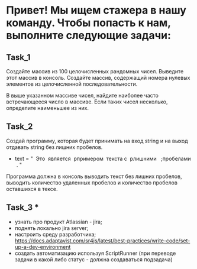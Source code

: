 # Привет! Мы ищем стажера в нашу ​команду.  Чтобы попасть к нам, выполните следующие задачи:

## Task_1

Создайте массив из 100 целочисленных рандомных чисел.
Выведите этот массив в консоль.
Создайте массив, содержащий номера нулевых элементов из целочисленной последовательности.

В выше указанном массиве чисел, найдите наиболее часто встречающееся число в массиве. Если таких чисел несколько, определите наименьшее из них.

## Task_2
Создай программу, которая будет принимать на вход string и на выход отдавать string без лишних пробелов.

- text = "   &nbsp;Это           &nbsp;является      &nbsp;pпримером   &nbsp;текста с    &nbsp;pлишними          &nbsp;
;пробелами       &nbsp;.   "

Программа должна в консоль выводить текст без лишних пробелов, выводить количество удаленных пробелов и количество пробелов оставшихся в тексе.

## Task_3 *

- узнать про продукт Atlassian - jira;
- поднять локально jira server;
- настроить среду разработчика;
https://docs.adaptavist.com/sr4js/latest/best-practices/write-code/set-up-a-dev-environment
- создать автоматизацию используя ScriptRunner (при переводе задачи в какой либо статус - должна создаваться подзадача)